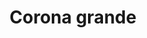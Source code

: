---
title: Corona grande
date: 
draft: false

# descripcion
description : Corona grande

materials: Plata 925

color: Plateado

dimensions: 2cm x 2cm

code: 02-14-0167

type: "Dijes"

categories: []

price: $2.040,00

# Images
# first image will be shown in the product page
images:
  # - image: "images/path_to_image"
  # La ubicacion de las imagenes es imagenes/Dijes/Dijes.Plata/02-14-0167-corona-grande
  - image: "./images/dijes/plata/02-14-0167-corona-grande.JPG"
---